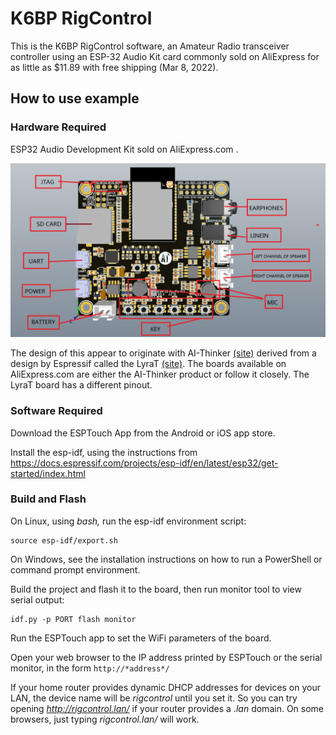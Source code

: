 # K6BP RigControl

This is the K6BP RigControl software, an Amateur Radio transceiver
controller using an ESP-32 Audio Kit card commonly sold on AliExpress for
as little as $11.89 with free shipping (Mar 8, 2022).

## How to use example

### Hardware Required

ESP32 Audio Development Kit sold on AliExpress.com .

![ESP32 Audio Development Kit](website/esp32-audio-kit2.png)

The design of this appear to originate with AI-Thinker [(site)](https://docs.ai-thinker.com/en/esp32-audio-kit)
derived from a design by Espressif called the LyraT
[(site)](https://www.espressif.com/en/products/devkits/esp32-lyrat).
The boards available on AliExpress.com are either the AI-Thinker product or
follow it closely. The LyraT board has a different pinout.

### Software Required

Download the ESPTouch App from the Android or iOS app store.

Install the esp-idf, using the instructions from
https://docs.espressif.com/projects/esp-idf/en/latest/esp32/get-started/index.html
### Build and Flash

On Linux, using *bash,* run the esp-idf environment script:
```
source esp-idf/export.sh
```
On Windows, see the installation instructions on how to run a PowerShell or
command prompt environment.

Build the project and flash it to the board, then run monitor tool to view serial output:

```
idf.py -p PORT flash monitor
```

Run the ESPTouch app to set the WiFi parameters of the board.

Open your web browser to the IP address printed by ESPTouch or the serial
monitor, in the form `http://*address*/`

If your home router provides dynamic DHCP addresses for devices on your LAN,
the device name will be *rigcontrol* until you set it. So you can try
opening *http://rigcontrol.lan/* if your router provides a *.lan* domain.
On some browsers, just typing *rigcontrol.lan/* will work.
